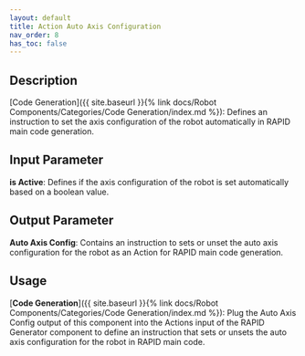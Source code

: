 ```yaml
---
layout: default
title: Action Auto Axis Configuration
nav_order: 8
has_toc: false
---
```


## Description

[Code Generation]({{ site.baseurl }}{% link docs/Robot Components/Categories/Code Generation/index.md %}): Defines an instruction to set the axis configuration of the robot automatically in RAPID main code generation.

## Input Parameter

**is Active**: Defines if the axis configuration of the robot is set automatically based on a boolean value.

## Output Parameter

**Auto Axis Config**: Contains an instruction to sets or unset the auto axis configuration for the robot as an Action for RAPID main code generation.

## Usage

[**Code Generation**]({{ site.baseurl }}{% link docs/Robot Components/Categories/Code Generation/index.md %}): Plug the Auto Axis Config output of this component into the Actions input of the RAPID Generator component to define an instruction that sets or unsets the auto axis configuration for the robot in RAPID main code.